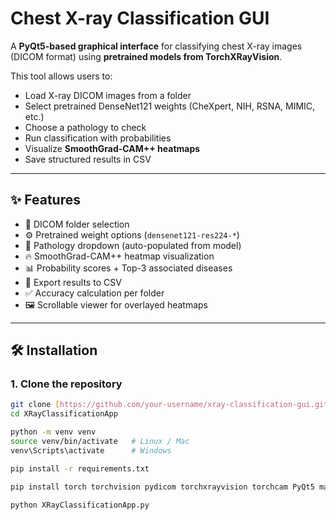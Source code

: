# Chest X-ray Classification GUI

A **PyQt5-based graphical interface** for classifying chest X-ray images (DICOM format) using **pretrained models from TorchXRayVision**.  

This tool allows users to:  
- Load X-ray DICOM images from a folder  
- Select pretrained DenseNet121 weights (CheXpert, NIH, RSNA, MIMIC, etc.)  
- Choose a pathology to check  
- Run classification with probabilities  
- Visualize **SmoothGrad-CAM++ heatmaps**  
- Save structured results in CSV  

---

## ✨ Features
- 📂 DICOM folder selection  
- ⚙️ Pretrained weight options (`densenet121-res224-*`)  
- 🩻 Pathology dropdown (auto-populated from model)  
- 🔥 SmoothGrad-CAM++ heatmap visualization  
- 📊 Probability scores + Top-3 associated diseases  
- 💾 Export results to CSV  
- ✅ Accuracy calculation per folder  
- 🖼️ Scrollable viewer for overlayed heatmaps  

---

## 🛠 Installation

### 1. Clone the repository
```bash
git clone [https://github.com/your-username/xray-classification-gui.git](https://github.com/surajitiitkgp/XRayClassificationApp.git)
cd XRayClassificationApp

python -m venv venv
source venv/bin/activate   # Linux / Mac
venv\Scripts\activate      # Windows

pip install -r requirements.txt

pip install torch torchvision pydicom torchxrayvision torchcam PyQt5 matplotlib pandas

python XRayClassificationApp.py


